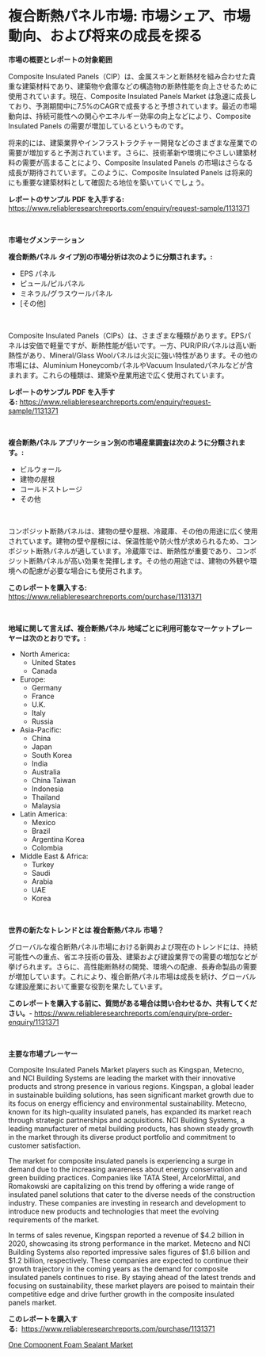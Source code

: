 <p><h1>複合断熱パネル市場: 市場シェア、市場動向、および将来の成長を探る</h1></p><p><strong>市場の概要とレポートの対象範囲</strong></p>
<p><p>Composite Insulated Panels（CIP）は、金属スキンと断熱材を組み合わせた貴重な建築材料であり、建築物や倉庫などの構造物の断熱性能を向上させるために使用されています。現在、Composite Insulated Panels Market は急速に成長しており、予測期間中に7.5%のCAGRで成長すると予想されています。最近の市場動向は、持続可能性への関心やエネルギー効率の向上などにより、Composite Insulated Panels の需要が増加しているというものです。</p><p>将来的には、建築業界やインフラストラクチャー開発などのさまざまな産業での需要が増加すると予測されています。さらに、技術革新や環境にやさしい建築材料の需要が高まることにより、Composite Insulated Panels の市場はさらなる成長が期待されています。このように、Composite Insulated Panels は将来的にも重要な建築材料として確固たる地位を築いていくでしょう。</p></p>
<p><strong>レポートのサンプル PDF を入手する:</strong> <a href="https://www.reliableresearchreports.com/enquiry/request-sample/1131371">https://www.reliableresearchreports.com/enquiry/request-sample/1131371</a></p>
<p>&nbsp;</p>
<p><strong>市場セグメンテーション</strong></p>
<p><strong>複合断熱パネル タイプ別の市場分析は次のように分類されます。:</strong></p>
<p><ul><li>EPS パネル</li><li>ピュール/ピルパネル</li><li>ミネラル/グラスウールパネル</li><li>[その他]</li></ul></p>
<p>&nbsp;</p>
<p><p>Composite Insulated Panels（CIPs）は、さまざまな種類があります。EPSパネルは安価で軽量ですが、断熱性能が低いです。一方、PUR/PIRパネルは高い断熱性があり、Mineral/Glass Woolパネルは火災に強い特性があります。その他の市場には、Aluminium HoneycombパネルやVacuum Insulatedパネルなどが含まれます。これらの種類は、建築や産業用途で広く使用されています。</p></p>
<p><strong>レポートのサンプル PDF を入手する:</strong>&nbsp;<a href="https://www.reliableresearchreports.com/enquiry/request-sample/1131371">https://www.reliableresearchreports.com/enquiry/request-sample/1131371</a></p>
<p>&nbsp;</p>
<p><strong> 複合断熱パネル アプリケーション別の市場産業調査は次のように分類されます。:</strong></p>
<p><ul><li>ビルウォール</li><li>建物の屋根</li><li>コールドストレージ</li><li>その他</li></ul></p>
<p>&nbsp;</p>
<p><p>コンポジット断熱パネルは、建物の壁や屋根、冷蔵庫、その他の用途に広く使用されています。建物の壁や屋根には、保温性能や防火性が求められるため、コンポジット断熱パネルが適しています。冷蔵庫では、断熱性が重要であり、コンポジット断熱パネルが高い効果を発揮します。その他の用途では、建物の外観や環境への配慮が必要な場合にも使用されます。</p></p>
<p><strong>このレポートを購入する:</strong>&nbsp; <a href="https://www.reliableresearchreports.com/purchase/1131371">https://www.reliableresearchreports.com/purchase/1131371</a></p>
<p>&nbsp;</p>
<p><strong>地域に関して言えば、複合断熱パネル 地域ごとに利用可能なマーケットプレーヤーは次のとおりです。:</strong></p>
<p><ul>
    <li>
        North America:
        <ul>
            <li>United States</li>
            <li>Canada</li>
        </ul>
    </li>
    <li>
        Europe:
        <ul>
            <li>Germany</li>
            <li>France</li>
            <li>U.K.</li>
            <li>Italy</li>
            <li>Russia</li>
        </ul>
    </li>
    <li>
        Asia-Pacific:
        <ul>
            <li>China</li>
            <li>Japan</li>
            <li>South Korea</li>
            <li>India</li>
            <li>Australia</li>
            <li>China Taiwan</li>
            <li>Indonesia</li>
            <li>Thailand</li>
            <li>Malaysia</li>
        </ul>
    </li>
    <li>
        Latin America:
        <ul>
            <li>Mexico</li>
            <li>Brazil</li>
            <li>Argentina Korea</li>
            <li>Colombia</li>
        </ul>
    </li>
    <li>
        Middle East & Africa:
        <ul>
            <li>Turkey</li>
            <li>Saudi</li>
            <li>Arabia</li>
            <li>UAE</li>
            <li>Korea</li>
        </ul>
    </li>
    </ul></p>
<p>&nbsp;</p>
<p><strong>世界の新たなトレンドとは 複合断熱パネル 市場？</strong></p>
<p><p>グローバルな複合断熱パネル市場における新興および現在のトレンドには、持続可能性への重点、省エネ技術の普及、建築および建設業界での需要の増加などが挙げられます。さらに、高性能断熱材の開発、環境への配慮、長寿命製品の需要が増加しています。これにより、複合断熱パネル市場は成長を続け、グローバルな建設産業において重要な役割を果たしています。</p></p>
<p><strong>このレポートを購入する前に、質問がある場合は問い合わせるか、共有してください。</strong>- <a href="https://www.reliableresearchreports.com/enquiry/pre-order-enquiry/1131371">https://www.reliableresearchreports.com/enquiry/pre-order-enquiry/1131371</a></p>
<p>&nbsp;</p>
<p><strong>主要な市場プレーヤー</strong></p>
<p><p>Composite Insulated Panels Market players such as Kingspan, Metecno, and NCI Building Systems are leading the market with their innovative products and strong presence in various regions. Kingspan, a global leader in sustainable building solutions, has seen significant market growth due to its focus on energy efficiency and environmental sustainability. Metecno, known for its high-quality insulated panels, has expanded its market reach through strategic partnerships and acquisitions. NCI Building Systems, a leading manufacturer of metal building products, has shown steady growth in the market through its diverse product portfolio and commitment to customer satisfaction.</p><p>The market for composite insulated panels is experiencing a surge in demand due to the increasing awareness about energy conservation and green building practices. Companies like TATA Steel, ArcelorMittal, and Romakowski are capitalizing on this trend by offering a wide range of insulated panel solutions that cater to the diverse needs of the construction industry. These companies are investing in research and development to introduce new products and technologies that meet the evolving requirements of the market.</p><p>In terms of sales revenue, Kingspan reported a revenue of $4.2 billion in 2020, showcasing its strong performance in the market. Metecno and NCI Building Systems also reported impressive sales figures of $1.6 billion and $1.2 billion, respectively. These companies are expected to continue their growth trajectory in the coming years as the demand for composite insulated panels continues to rise. By staying ahead of the latest trends and focusing on sustainability, these market players are poised to maintain their competitive edge and drive further growth in the composite insulated panels market.</p></p>
<p><strong>このレポートを購入する:</strong>&nbsp;&nbsp;<a href="https://www.reliableresearchreports.com/purchase/1131371">https://www.reliableresearchreports.com/purchase/1131371</a></p>
<p><p><a href="https://github.com/Hazelklievgspy6vdcsmu106w/Market-Research-Report-List-1/blob/main/one-component-foam-sealant-market.md">One Component Foam Sealant Market</a></p></p>